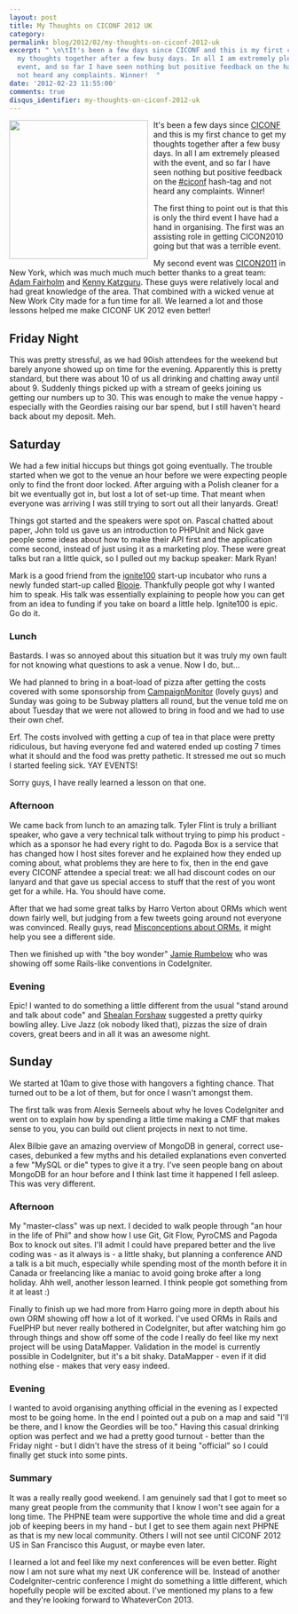 ```yaml
---
layout: post
title: My Thoughts on CICONF 2012 UK
category: 
permalink: blog/2012/02/my-thoughts-on-ciconf-2012-uk
excerpt: " \n\tIt's been a few days since CICONF and this is my first chance to get
  my thoughts together after a few busy days. In all I am extremely pleased with the
  event, and so far I have seen nothing but positive feedback on the hash-tag and
  not heard any complaints. Winner!  "
date: '2012-02-23 11:55:00'
comments: true
disqus_identifier: my-thoughts-on-ciconf-2012-uk
---
```


<a href="https://plus.google.com/photos/102994780033050403765/albums/5711901094647873041"><img src="https://lh5.googleusercontent.com/-pfVHRUS-quA/T0S_1ZZMvAI/AAAAAAAAAD4/pzDzX2dGATs/s858/_MG_1503.jpg" width="250" style="float:left; margin-right: 10px"></a> It's been a few days since [CICONF](http://www.ciconf.com/) and this is my first chance to get my thoughts together after a few busy days. In all I am extremely pleased with the event, and so far I have seen nothing but positive feedback on the [#ciconf](https://twitter.com/#!/search?q=%23ciconf) hash-tag and not heard any complaints. Winner! 

The first thing to point out is that this is only the third event I have had a hand in organising. The first was an assisting role in getting CICON2010 going but that was a terrible event. 

My second event was [CICON2011](http://ciconf.com/) in New York, which was much much much better thanks to a great team: [Adam Fairholm](http://adamfairholm.com/) and [Kenny Katzguru](http://codefury.net/). These guys were relatively local and had great knowledge of the area. That combined with a wicked venue at New Work City made for a fun time for all. We learned a lot and those lessons helped me make CICONF UK 2012 even better!

## Friday Night

This was pretty stressful, as we had 90ish attendees for the weekend but barely anyone showed up on time for the evening. Apparently this is pretty standard, but there was about 10 of us all drinking and chatting away until about 9. Suddenly things picked up with a stream of geeks joining us getting our numbers up to 30. This was enough to make the venue happy - especially with the Geordies raising our bar spend, but I still haven't heard back about my deposit. Meh.

## Saturday

We had a few initial hiccups but things got going eventually. The trouble started when we got to the venue an hour before we were expecting people only to find the front door locked. After arguing with a Polish cleaner for a bit we eventually got in, but lost a lot of set-up time. That meant when everyone was arriving I was still trying to sort out all their lanyards. Great!

Things got started and the speakers were spot on. Pascal chatted about paper, John told us gave us an introduction to PHPUnit and Nick gave people some ideas about how to make their API first and the application come second, instead of just using it as a marketing ploy. These were great talks but ran a little quick, so I pulled out my backup speaker: Mark Ryan! 

Mark is a good friend from the [ignite100](http://ignite100.com/) start-up incubator who runs a newly funded start-up called [Blooie](http://blooie.com/). Thankfully people got why I wanted him to speak. His talk was essentially explaining to people how you can get from an idea to funding if you take on board a little help. Ignite100 is epic. Go do it.

### Lunch

Bastards. I was so annoyed about this situation but it was truly my own fault for not knowing what questions to ask a venue. Now I do, but…

We had planned to bring in a boat-load of pizza after getting the costs covered with some sponsorship from [CampaignMonitor](http://campaignmonitor.com) (lovely guys) and Sunday was going to be Subway platters all round, but the venue told me on about Tuesday that we were not allowed to bring in food and we had to use their own chef. 

Erf. The costs involved with getting a cup of tea in that place were pretty ridiculous, but having everyone fed and watered ended up costing 7 times what it should and the food was pretty pathetic. It stressed me out so much I started feeling sick. YAY EVENTS!

Sorry guys, I have really learned a lesson on that one.

### Afternoon

We came back from lunch to an amazing talk. Tyler Flint is truly a brilliant speaker, who gave a very technical talk without trying to pimp his product - which as a sponsor he had every right to do. Pagoda Box is a service that has changed how I host sites forever and he explained how they ended up coming about, what problems they are here to fix, then in the end gave every CICONF attendee a special treat: we all had discount codes on our lanyard and that gave us special access to stuff that the rest of you wont get for a while. Ha. You should have come.

After that we had some great talks by Harro Verton about ORMs which went down fairly well, but judging from a few tweets going around not everyone was convinced. Really guys, read [Misconceptions about ORMs](/blog/2011/06/misconceptions-about-orms), it might help you see a different side.

Then we finished up with "the boy wonder" [Jamie Rumbelow](http://jamierumbelow.net/) who was showing off some Rails-like conventions in CodeIgniter.

### Evening

Epic! I wanted to do something a little different from the usual "stand around and talk about code" and [Shealan Forshaw](http://www.shealanforshaw.com/) suggested a pretty quirky bowling alley. Live Jazz (ok nobody liked that), pizzas the size of drain covers, great beers and in all it was an awesome night. 

## Sunday

We started at 10am to give those with hangovers a fighting chance. That turned out to be a lot of them, but for once I wasn't amongst them. 

The first talk was from Alexis Serneels about why he loves CodeIgniter and went on to explain how by spending a little time making a CMF that makes sense to you, you can build out client projects in next to not time.

Alex Bilbie gave an amazing overview of MongoDB in general, correct use-cases, debunked a few myths and his detailed explanations even converted a few "MySQL or die" types to give it a try. I've seen people bang on about MongoDB for an hour before and I think last time it happened I fell asleep. This was very different.

### Afternoon 

My "master-class" was up next. I decided to walk people through "an hour in the life of Phil" and show how I use Git, Git Flow, PyroCMS and Pagoda Box to knock out sites. I'll admit I could have prepared better and the live coding was - as it always is - a little shaky, but planning a conference AND a talk is a bit much, especially while spending most of the month before it in Canada or freelancing like a maniac to avoid going broke after a long holiday. Ahh well, another lesson learned. I think people got something from it at least :)

Finally to finish up we had more from Harro going more in depth about his own ORM showing off how a lot of it worked. I've used ORMs in Rails and FuelPHP but never really bothered in CodeIgniter, but after watching him go through things and show off some of the code I really do feel like my next project will be using DataMapper. Validation in the model is currently possible in CodeIgniter, but it's a bit shaky. DataMapper - even if it did nothing else - makes that very easy indeed.

### Evening

I wanted to avoid organising anything official in the evening as I expected most to be going home. In the end I pointed out a pub on a map and said "I'll be there, and I know the Geordies will be too." Having this casual drinking option was perfect and we had a pretty good turnout - better than the Friday night - but I didn't have the stress of it being "official" so I could finally get stuck into some pints.

### Summary

It was a really really good weekend. I am genuinely sad that I got to meet so many great people from the community that I know I won't see again for a long time. The PHPNE team were supportive the whole time and did a great job of keeping beers in my hand - but I get to see them again next PHPNE as that is my new local community. Others I will not see until CICONF 2012 US in San Francisco this August, or maybe even later.

I learned a lot and feel like my next conferences will be even better. Right now I am not sure what my next UK conference will be. Instead of another CodeIgniter-centric conference I might do something a little different, which hopefully people will be excited about. I've mentioned my plans to a few and they're looking forward to WhateverCon 2013.